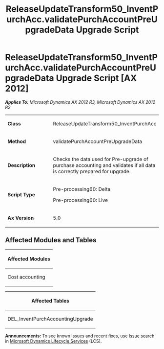 ﻿---
title: ReleaseUpdateTransform50_InventPurchAcc.validatePurchAccountPreUpgradeData Upgrade Script
TOCTitle: ReleaseUpdateTransform50_InventPurchAcc.validatePurchAccountPreUpgradeData Upgrade Script
ms:assetid: e2af4146-e5b6-1fa8-2fbc-1e31e266bbff
ms:mtpsurl: https://msdn.microsoft.com/en-us/library/JJ737355(v=AX.60)
ms:contentKeyID: 49711796
ms.date: 05/18/2015
mtps_version: v=AX.60
---

# ReleaseUpdateTransform50\_InventPurchAcc.validatePurchAccountPreUpgradeData Upgrade Script [AX 2012]


_**Applies To:** Microsoft Dynamics AX 2012 R3, Microsoft Dynamics AX 2012 R2_

<table>
<colgroup>
<col style="width: 50%" />
<col style="width: 50%" />
</colgroup>
<tbody>
<tr class="odd">
<td><p><strong>Class</strong></p></td>
<td><p>ReleaseUpdateTransform50_InventPurchAcc</p></td>
</tr>
<tr class="even">
<td><p><strong>Method</strong></p></td>
<td><p>validatePurchAccountPreUpgradeData</p></td>
</tr>
<tr class="odd">
<td><p><strong>Description</strong></p></td>
<td><p>Checks the data used for Pre-upgrade of purchase accounting and validates if all data is correctly prepared for upgrade.</p></td>
</tr>
<tr class="even">
<td><p><strong>Script Type</strong></p></td>
<td><p>Pre-processing60: Delta</p>
<p>Pre-processing60: Live</p></td>
</tr>
<tr class="odd">
<td><p><strong>Ax Version</strong></p></td>
<td><p>5.0</p></td>
</tr>
</tbody>
</table>


## Affected Modules and Tables

<table>
<colgroup>
<col style="width: 100%" />
</colgroup>
<thead>
<tr class="header">
<th><p>Affected Modules</p></th>
</tr>
</thead>
<tbody>
<tr class="odd">
<td><p>Cost accounting</p></td>
</tr>
</tbody>
</table>


<table>
<colgroup>
<col style="width: 100%" />
</colgroup>
<thead>
<tr class="header">
<th><p>Affected Tables</p></th>
</tr>
</thead>
<tbody>
<tr class="odd">
<td><p>DEL_InventPurchAccountingUpgrade</p></td>
</tr>
</tbody>
</table>

  
**Announcements:** To see known issues and recent fixes, use [Issue search](http://go.microsoft.com/fwlink/?linkid=389258) in [Microsoft Dynamics Lifecycle Services](http://go.microsoft.com/fwlink/?linkid=306505) (LCS).

